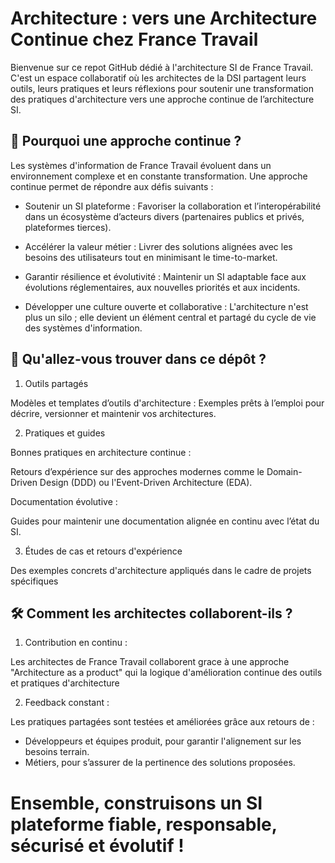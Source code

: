 # Architecture : vers une Architecture Continue chez France Travail

Bienvenue sur ce repot GitHub dédié à l'architecture SI de France Travail. C'est un espace collaboratif où les architectes de la DSI partagent leurs outils, leurs pratiques et leurs réflexions pour soutenir une transformation des pratiques d'architecture vers une approche continue de l’architecture SI.

## 🚀 Pourquoi une approche continue ?
Les systèmes d'information de France Travail évoluent dans un environnement complexe et en constante transformation. Une approche continue permet de répondre aux défis suivants :

* Soutenir un SI plateforme :
Favoriser la collaboration et l’interopérabilité dans un écosystème d’acteurs divers (partenaires publics et privés, plateformes tierces).

* Accélérer la valeur métier :
Livrer des solutions alignées avec les besoins des utilisateurs tout en minimisant le time-to-market.

* Garantir résilience et évolutivité :
Maintenir un SI adaptable face aux évolutions réglementaires, aux nouvelles priorités et aux incidents.

* Développer une culture ouverte et collaborative :
L'architecture n'est plus un silo ; elle devient un élément central et partagé du cycle de vie des systèmes d'information.

## 📂 Qu'allez-vous trouver dans ce dépôt ?

1. Outils partagés

Modèles et templates d’outils d'architecture : Exemples prêts à l’emploi pour décrire, versionner et maintenir vos architectures.

2. Pratiques et guides

Bonnes pratiques en architecture continue :

Retours d’expérience sur des approches modernes comme le Domain-Driven Design (DDD) ou l'Event-Driven Architecture (EDA).

Documentation évolutive :

Guides pour maintenir une documentation alignée en continu avec l’état du SI.

3. Études de cas et retours d'expérience

Des exemples concrets d'architecture appliqués dans le cadre de projets spécifiques

## 🛠️ Comment les architectes collaborent-ils ?

1. Contribution en continu : 

Les architectes de France Travail collaborent grace à une approche "Architecture as a product" qui la logique d'amélioration continue des outils et pratiques d'architecture

2. Feedback constant : 

Les pratiques partagées sont testées et améliorées grâce aux retours de :
* Développeurs et équipes produit, pour garantir l'alignement sur les besoins terrain.
* Métiers, pour s’assurer de la pertinence des solutions proposées.

# Ensemble, construisons un SI plateforme fiable, responsable, sécurisé et évolutif !

